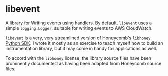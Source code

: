 # libevent

A library for Writing events using handlers. By default, `libevent` uses a
simple `logging.Logger`, suitable for writing events to AWS CloudWatch.

`libevent` is a very, very streamlined version of Honeycomb's [`libhoney` Python
SDK](https://github.com/honeycombio/libhoney-py). I wrote it mostly as an
exercise to teach myself how to build an instrumentation library, but it may
come in handy for applications as well.

To accord with the `libhoney` license, the library source files have been
prominently documented as having been adapted from Honeycomb source files.
